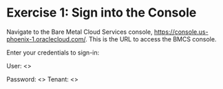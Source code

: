 # Exercise 1: Sign into the Console

Navigate to the Bare Metal Cloud Services console, https://console.us-phoenix-1.oraclecloud.com/. This is the URL to access the BMCS console.  

Enter your credentials to sign-in: 

User: <>

Password: <>
Tenant: <>
